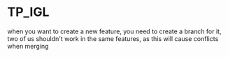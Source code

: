 # TP_IGL
when you want to create a new feature, you need to create a branch for it,
two of us shouldn't work in the same features, as this will cause conflicts when merging
